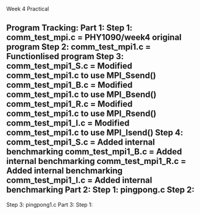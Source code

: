 Week 4 Practical

Program Tracking:
Part 1:
Step 1:
comm_test_mpi.c = PHY1090/week4 original program
Step 2:
comm_test_mpi1.c = Functionlised program 
Step 3:
comm_test_mpi1_S.c = Modified comm_test_mpi1.c to use MPI_Ssend()
comm_test_mpi1_B.c = Modified comm_test_mpi1.c to use MPI_Bsend()
comm_test_mpi1_R.c = Modified comm_test_mpi1.c to use MPI_Rsend()
comm_test_mpi1_I.c = Modified comm_test_mpi1.c to use MPI_Isend()
Step 4:
comm_test_mpi1_S.c = Added internal benchmarking
comm_test_mpi1_B.c = Added internal benchmarking
comm_test_mpi1_R.c = Added internal benchmarking
comm_test_mpi1_I.c = Added internal benchmarking
Part 2:
Step 1:
pingpong.c
Step 2:
---
Step 3:
pingpong1.c
Part 3:
Step 1:

